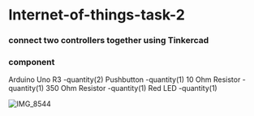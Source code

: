 # Internet-of-things-task-2
### connect two controllers together using Tinkercad
### component
Arduino Uno R3  -quantity(2)
Pushbutton  -quantity(1)
10 Ohm Resistor -quantity(1)
350 Ohm Resistor -quantity(1)
Red LED  -quantity(1)

![IMG_8544](https://github.com/ShahadAlshahrani/Internet-of-things-task-2/assets/139855183/06abc203-d118-475a-8a73-fd5e0d22a23b)
